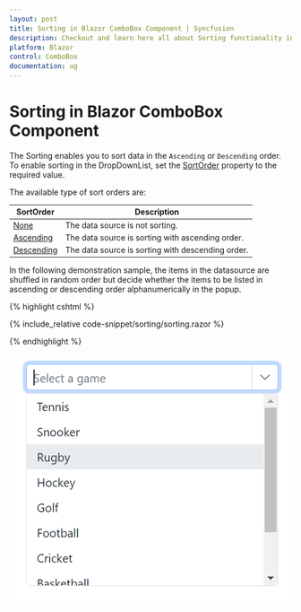 ```yaml
---
layout: post
title: Sorting in Blazor ComboBox Component | Syncfusion
description: Checkout and learn here all about Sorting functionality in Syncfusion Blazor ComboBox component and much more.
platform: Blazor
control: ComboBox
documentation: ug
---
```


# Sorting in Blazor ComboBox Component

The Sorting enables you to sort data in the `Ascending` or `Descending` order. To enable sorting in the DropDownList, set the [SortOrder](https://help.syncfusion.com/cr/blazor/Syncfusion.Blazor.DropDowns.SfDropDownBase-1.html#Syncfusion_Blazor_DropDowns_SfDropDownBase_1_SortOrder) property to the required value. 

The available type of sort orders are:

SortOrder     | Description
------------ | -------------
  [None](https://help.syncfusion.com/cr/blazor/Syncfusion.Blazor.DropDowns.SortOrder.html#Syncfusion_Blazor_DropDowns_SortOrder_None)       | The data source is not sorting.
  [Ascending](https://help.syncfusion.com/cr/blazor/Syncfusion.Blazor.DropDowns.SortOrder.html#Syncfusion_Blazor_DropDowns_SortOrder_Ascending)     | The data source is sorting with ascending order.
  [Descending](https://help.syncfusion.com/cr/blazor/Syncfusion.Blazor.DropDowns.SortOrder.html#Syncfusion_Blazor_DropDowns_SortOrder_Descending)      | The data source is sorting with descending order.

In the following demonstration sample, the items in the datasource are shuffled in random order but decide whether the items to be listed in ascending or descending order alphanumerically in the popup.

{% highlight cshtml %}

{% include_relative code-snippet/sorting/sorting.razor %}

{% endhighlight %}

![Blazor ComboBox with sortOrder descending](./images/sorting/blazor_combobox_sorting.png)